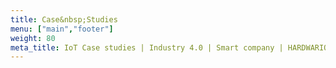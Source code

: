 ```yaml
---
title: Case&nbsp;Studies
menu: ["main","footer"]
weight: 80
meta_title: IoT Case studies | Industry 4.0 | Smart company | HARDWARIO
---
```

